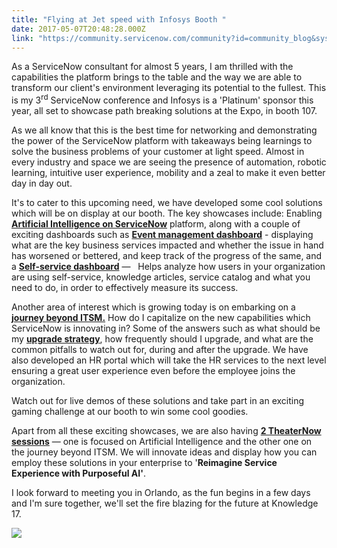```yaml
---
title: "Flying at Jet speed with Infosys Booth "
date: 2017-05-07T20:48:28.000Z
link: "https://community.servicenow.com/community?id=community_blog&sys_id=cdbd2aa9dbd0dbc01dcaf3231f9619f7"
---
```

<p>As a ServiceNow consultant for almost 5 years, I am thrilled with the capabilities the platform brings to the table and the way we are able to transform our client's environment leveraging its potential to the fullest. This is my 3<sup>rd</sup> ServiceNow conference and Infosys is a 'Platinum' sponsor this year, all set to showcase path breaking solutions at the Expo, in booth 107. </p><p>As we all know that this is the best time for networking and demonstrating the power of the ServiceNow platform with takeaways being learnings to solve the business problems of your customer at light speed. Almost in every industry and space we are seeing the presence of automation, robotic learning, intuitive user experience, mobility and a zeal to make it even better day in day out. </p><p>It's to cater to this upcoming need, we have developed some cool solutions which will be on display at our booth. The key showcases include: Enabling <strong style="text-decoration: underline;">Artificial Intelligence on ServiceNow</strong> platform, along with a couple of exciting dashboards such as <strong style="text-decoration: underline;">Event management dashboard</strong> - displaying what are the key business services impacted and whether the issue in hand has worsened or bettered, and keep track of the progress of the same, and a <strong style="text-decoration: underline;">Self-service dashboard</strong> —   Helps analyze how users in your organization are using self-service, knowledge articles, service catalog and what you need to do, in order to effectively measure its success. </p><p></p><p>Another area of interest which is growing today is on embarking on a <strong style="text-decoration: underline;">journey beyond ITSM.</strong> How do I capitalize on the new capabilities which ServiceNow is innovating in? Some of the answers such as what should be my <strong style="text-decoration: underline;">upgrade strategy</strong>, how frequently should I upgrade, and what are the common pitfalls to watch out for, during and after the upgrade. We have also developed an HR portal which will take the HR services to the next level ensuring a great user experience even before the employee joins the organization.   </p><p>Watch out for live demos of these solutions and take part in an exciting gaming challenge at our booth to win some cool goodies.</p><p></p><p>Apart from all these exciting showcases, we are also having <strong style="text-decoration: underline;">2 TheaterNow sessions</strong> — one is focused on Artificial Intelligence and the other one on the journey beyond ITSM. We will innovate ideas and display how you can employ these solutions in your enterprise to '<strong>Reimagine Service Experience with Purposeful AI'</strong>.</p><p></p><p>I look forward to meeting you in Orlando, as the fun begins in a few days and I'm sure together, we'll set the fire blazing for the future at Knowledge 17. </p><p><img  class="image-1 jive-image" src="1f5b0006db1c1344e9737a9e0f96193c.iix" style="max-width: 1200px; max-height: 900px;"/></p>